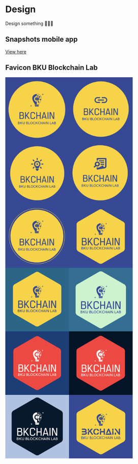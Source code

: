 
# Design
Design something 🤣🤣🤣

## Snapshots mobile app
[View here](./snapshots/README.md)

## Favicon BKU Blockchain Lab

<img align="left" src="./dist/IMG_001.png" width="200px" />

<img align="left" src="./dist/IMG_002.png" width="200px" />

<img align="left" src="./dist/IMG_003.png" width="200px" />

<img align="left" src="./dist/IMG_004.png" width="200px" />

<img align="left" src="./dist/IMG_005.png" width="200px" />

<img align="left" src="./dist/IMG_006.png" width="200px" />

<img align="left" src="./dist/IMG_007.png" width="200px" />

<img align="left" src="./dist/IMG_008.png" width="200px" />

<img align="left" src="./dist/IMG_009.png" width="200px" />

<img align="left" src="./dist/IMG_010.png" width="200px" />

<img align="left" src="./dist/IMG_011.png" width="200px" />

<img align="left" src="./dist/IMG_012.png" width="200px" />
